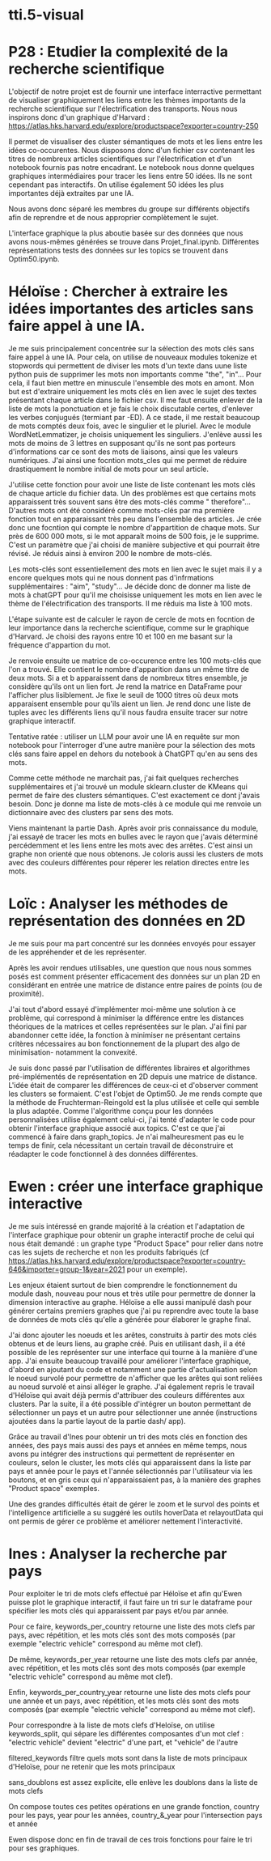 # tti.5-visual

# P28 : Etudier la complexité de la recherche scientifique

L'objectif de notre projet est de fournir une interface interractive permettant de visualiser graphiquement les liens entre les thèmes importants de la recherche scientifique sur l'électrification des transports. Nous nous inspirons donc d'un graphique d'Harvard : https://atlas.hks.harvard.edu/explore/productspace?exporter=country-250 

Il permet de visualiser des cluster sémantiques de mots et les liens entre les idées co-occurentes. Nous disposons donc d'un fichier csv contenant les titres de nombreux articles scientifiques sur l'électrification et d'un notebook fournis pas notre encadrant. Le notebook nous donne quelques graphiques intermédiaires pour tracer les liens entre 50 idées. Ils ne sont cependant pas interactifs. On utilise également 50 idées les plus importantes déjà extraites par une IA. 

Nous avons donc séparé les membres du groupe sur différents objectifs afin de reprendre et de nous approprier complètement le sujet.

L'interface graphique la plus aboutie basée sur des données que nous avons nous-mêmes générées se trouve dans Projet_final.ipynb. 
Différentes représentations tests des données sur les topics se trouvent dans Optim50.ipynb.

# Héloïse : Chercher à extraire les idées importantes des articles sans faire appel à une IA.

Je me suis principalement concentrée sur la sélection des mots clés sans faire appel à une IA. Pour cela, on utilise de nouveaux modules tokenize et stopwords qui permettent de diviser les mots d'un texte dans uune liste python puis de supprimer les mots non importants comme "the", "in"... Pour cela, il faut bien mettre en minuscule l'ensemble des mots en amont. Mon but est d'extraire uniquement les mots clés en lien avec le sujet des textes présentant chaque article dans le fichier csv. Il me faut ensuite enlever de la liste de mots la ponctuation et je fais le choix discutable certes, d'enlever les verbes conjugués (termiant par -ED). A ce stade, il me restait beaucoup de mots comptés deux fois, avec le singulier et le pluriel. Avec le module WordNetLemmatizer, je choisis uniquement les singuliers. J'enlève aussi les mots de moins de 3 lettres en supposant qu'ils ne sont pas porteurs d'informations car ce sont des mots de liaisons, ainsi que les valeurs numériques. J'ai ainsi une focntion mots_cles qui me permet de réduire drastiquement le nombre initial de mots pour un seul article. 

J'utilise cette fonction pour avoir une liste de liste contenant les mots clés de chaque article du fichier data. Un des problèmes est que certains mots apparaissent très souvent sans être des mots-clés comme " therefore"... D'autres mots ont été considéré comme mots-clés par ma première fonction tout en apparaissant très peu dans l'ensemble des articles. Je crée donc une focntion qui compte le nombre d'appartition de chaque mots. Sur près de 600 000 mots, si le mot apparaît moins de 500 fois, je le supprime. C'est un paramètre que j'ai choisi de manière subjective et qui pourrait être révisé. Je réduis ainsi à environ 200 le nombre de mots-clés. 

Les mots-clés sont essentiellement des mots en lien avec le sujet mais il y a encore quelques mots qui ne nous donnent pas d'infrmations supplémentaires : "aim", "study"... Je décide donc de donner ma liste de mots à chatGPT pour qu'il me choisisse uniquement les mots en lien avec le thème de l'électrification des transports. Il me réduis ma liste à 100 mots. 

L'étape suivante est de calculer le rayon de cercle de mots en focntion de leur importance dans la recherche scientifique, comme sur le graphique d'Harvard. Je choisi des rayons entre 10 et 100 en me basant sur la fréquence d'appartion du mot. 

Je renvoie ensuite ue matrice de co-occurence entre les 100 mots-clés que l'on a trouvé. Elle contient le nombre d'apparition dans un même titre de deux mots. Si a et b apparaissent dans de nombreux titres ensemble, je considère qu'ils ont un lien fort. Je rend la matrice en DataFrame pour l'afficher plus lisiblement. Je fixe le seuil de 1000 titres où deux mots apparaisent ensemble pour qu'ils aient un lien. Je rend donc une liste de tuples avec les différents liens qu'il nous faudra ensuite tracer sur notre graphique interactif. 

Tentative ratée : utiliser un LLM pour avoir une IA en requête sur mon notebook pour l'interroger d'une autre manière pour la sélection des mots clés sans faire appel en dehors du notebook à ChatGPT qu'en au sens des mots. 

Comme cette méthode ne marchait pas, j'ai fait quelques recherches supplémentaires et j'ai trouvé un module sklearn.cluster de KMeans qui permet de faire des clusters sémantiques. C'est exactement ce dont j'avais besoin. Donc je donne ma liste de mots-clés à ce module qui me renvoie un dictionnaire avec des clusters par sens des mots. 

Viens maintenant la partie Dash. Après avoir pris connaissance du module, j'ai essayé de tracer les mots en bulles avec le rayon que j'avais déterminé percédemment et les liens entre les mots avec des arrêtes. C'est ainsi un graphe non orienté que nous obtenons. Je coloris aussi les clusters de mots avec des couleurs différentes pour réperer les relation directes entre les mots. 

# Loïc : Analyser les méthodes de représentation des données en 2D

Je me suis pour ma part concentré sur les données envoyés pour essayer de les appréhender et de les représenter.

Après les avoir rendues utilisables, une question que nous nous sommes posés est comment présenter efficacement des données sur un plan 2D en considérant en entrée une matrice de distance entre paires de points (ou de proximité). 

J'ai tout d'abord essayé d'implémenter moi-même une solution à ce problème, qui correspond à minimiser la différence entre les distances théoriques de la matrices et celles représentées sur le plan. J'ai fini par abandonner cette idée, la fonction à minimiser ne présentant certains critères nécessaires au bon fonctionnement de la plupart des algo de minimisation- notamment la convexité. 

Je suis donc passé par l'utilisation de différentes libraires et algorithmes pré-implémentés de représentation en 2D depuis une matrice de distance. L'idée était de comparer les différences de ceux-ci et d'observer comment les clusters se formaient. C'est l'objet de Optim50. Je me rends compte que la méthode de Fruchterman-Reingold est la plus utilisée et celle qui semble la plus adaptée. Comme l'algorithme conçu pour les données personnalisées utilise également celui-ci, j'ai tenté d'adapter le code pour obtenir l'interface graphique associé aux topics. C'est ce que j'ai commencé à faire dans graph_topics. Je n'ai malheuresment pas eu le temps de finir, cela nécessitant un certain travail de déconstruire et réadapter le code fonctionnel à des données différentes. 
 
# Ewen : créer une interface graphique interactive 

Je me suis intéressé en grande majorité à la création et l'adaptation de l'interface graphique pour obtenir un graphe interactif proche de celui qui nous était demandé : un graphe type "Product Space" pour relier dans notre cas les sujets de recherche et non les produits fabriqués (cf https://atlas.hks.harvard.edu/explore/productspace?exporter=country-646&importer=group-1&year=2021 pour un exemple).

Les enjeux étaient surtout de bien comprendre le fonctionnement du module dash, nouveau pour nous et très utile pour permettre de donner la dimension interactive au graphe. 
Héloïse a elle aussi manipulé dash pour générer certains premiers graphes que j'ai pu reprendre avec toute la base de données de mots clés qu'elle a générée pour élaborer le graphe final. 

J'ai donc ajouter les noeuds et les arêtes, construits à partir des mots clés obtenus et de leurs liens, au graphe créé. Puis en utilisant dash, il a été possible de les représenter sur une interface qui tourne à la manière d'une app.
J'ai ensuite beaucoup travaillé pour améliorer l'interface graphique, d'abord en ajoutant du code et notamment une partie d'actualisation selon le noeud survolé pour permettre de n'afficher que les arêtes qui sont reliées au noeud survolé et ainsi alléger le graphe. J'ai également repris le travail d'Héloïse qui avait déjà permis d'attribuer des couleurs différentes aux clusters. 
Par la suite, il a été possible d'intégrer un bouton permettant de sélectionner un pays et un autre pour sélectionner une année (instructions ajoutées dans la partie layout de la partie dash/ app). 

Grâce au travail d'Ines pour obtenir un tri des mots clés en fonction des années, des pays mais aussi des pays et années en même temps, nous avons pu intégrer des instructions qui permettent de représenter en couleurs, selon
le cluster, les mots clés qui apparaissent dans la liste par pays et année pour le pays et l'année sélectionnés par l'utilisateur via les boutons, et en gris ceux qui n'apparaissaient pas, à la manière des graphes "Product space" exemples. 

Une des grandes difficultés était de gérer le zoom et le survol des points et l'intelligence artificielle a su suggéré les outils hoverData et relayoutData qui ont permis de gérer ce problème et améliorer nettement l'interactivité.
# Ines : Analyser la recherche par pays 

Pour exploiter le tri de mots clefs effectué par Héloïse et afin qu'Ewen puisse plot le graphique interactif, il faut faire un tri sur le dataframe pour spécifier les mots clés qui apparaissent par pays et/ou par année. 

Pour ce faire, keywords_per_country retourne une liste des mots clefs par pays, avec répétition, et les mots clés sont des mots composés (par exemple "electric vehicle" correspond au même mot clef).

De même, keywords_per_year retourne une liste des mots clefs par année, avec répétition, et les mots clés sont des mots composés (par exemple "electric vehicle" correspond au même mot clef).

Enfin, keywords_per_country_year retourne une liste des mots clefs pour une année et un pays, avec répétition, et les mots clés sont des mots composés (par exemple "electric vehicle" correspond au même mot clef).

Pour correspondre à la liste de mots clefs d'Heloïse, on utilise keywords_split, qui sépare les différentes composantes d'un mot clef : "electric vehicle" devient "electric" d'une part, et "vehicle" de l'autre

filtered_keywords filtre quels mots sont dans la liste de mots principaux d'Heloïse, pour ne retenir que les mots principaux

sans_doublons est assez explicite, elle enlève les doublons dans la liste de mots clefs

On compose toutes ces petites opérations en une grande fonction, country pour les pays, year pour les années, country_&_year pour l'intersection pays et année

Ewen dispose donc en fin de travail de ces trois fonctions pour faire le tri pour ses graphiques.




